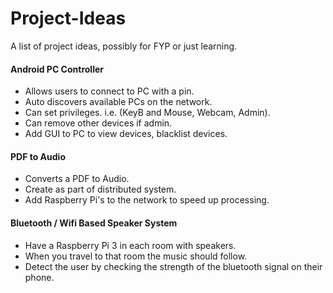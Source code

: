 # Project-Ideas
A list of project ideas, possibly for FYP or just learning.

#### Android PC Controller
* Allows users to connect to PC with a pin.
* Auto discovers available PCs on the network.
* Can set privileges. i.e. (KeyB and Mouse, Webcam, Admin).
* Can remove other devices if admin.
* Add GUI to PC to view devices, blacklist devices.

#### PDF to Audio
* Converts a PDF to Audio.
* Create as part of distributed system.
* Add Raspberry Pi's to the network to speed up processing.

#### Bluetooth / Wifi Based Speaker System
* Have a Raspberry Pi 3 in each room with speakers.
* When you travel to that room the music should follow.
* Detect the user by checking the strength of the bluetooth signal on their phone.

